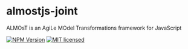 # almostjs-joint
ALMOsT is an AgiLe MOdel Transformations framework for JavaScript

[![NPM Version][npm-image]][npm-url]
[![MIT licensed](license-image)](license-url)

[npm-image]: https://img.shields.io/npm/v/almost-joint.svg
[npm-url]: https://npmjs.org/package/almost-joint
[license-image]: https://img.shields.io/badge/license-MIT-blue.svg
[license-url]: https://raw.githubusercontent.com/B3rn475/almostjs-joint/master/LICENSE
